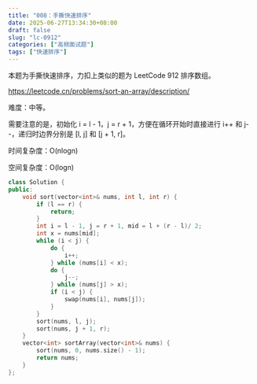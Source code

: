 ```yaml
---
title: "008：手撕快速排序"
date: 2025-06-27T13:34:30+08:00
draft: false
slug: "lc-0912"
categories: ["高频面试题"]
tags: ["快速排序"]
---
```


本题为手撕快速排序，力扣上类似的题为 LeetCode 912 排序数组。

https://leetcode.cn/problems/sort-an-array/description/

难度：中等。

需要注意的是，初始化 i = l - 1，j = r + 1，方便在循环开始时直接进行 i++ 和 j--，递归时边界分别是 [l, j] 和 [j + 1, r]。

时间复杂度：O(nlogn)

空间复杂度：O(logn)

<!--more-->

```cpp
class Solution {
public:
    void sort(vector<int>& nums, int l, int r) {
        if (l == r) {
            return;
        }
        int i = l - 1, j = r + 1, mid = l + (r - l)/ 2;
        int x = nums[mid];
        while (i < j) {
            do {
                i++;
            } while (nums[i] < x);
            do {
                j--;
            } while (nums[j] > x);
            if (i < j) {
                swap(nums[i], nums[j]);
            }
        }
        sort(nums, l, j);
        sort(nums, j + 1, r);
    }
    vector<int> sortArray(vector<int>& nums) {
        sort(nums, 0, nums.size() - 1);
        return nums;
    }
};
```
